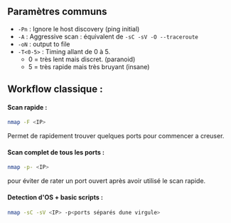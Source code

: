 
## Paramètres communs

- `-Pn` : Ignore le host discovery (ping initial)
- `-A` : Aggressive scan : équivalent de `-sC -sV -O --traceroute`
- `-oN` : output to file
- `-T<0-5>` : Timing allant de 0 à 5. 
	- 0 = très lent mais discret. (paranoid)
	- 5 = très rapide mais très bruyant (insane)

## Workflow classique :
#### Scan rapide :
```bash
nmap -F <IP>
```
Permet de rapidement trouver quelques ports pour commencer a creuser.
#### Scan complet de tous les ports :
```bash
nmap -p- <IP>
```
pour éviter de rater un port ouvert après avoir utilisé le scan rapide.

#### Detection d'OS + basic scripts :
```bash
nmap -sC -sV <IP> -p<ports séparés dune virgule>
```

